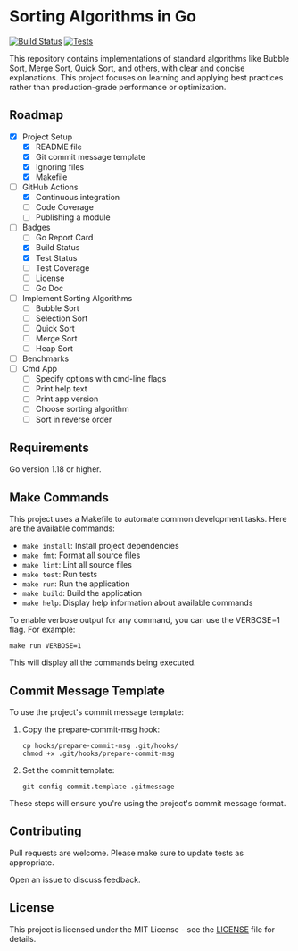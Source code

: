 # Sorting Algorithms in Go

[![Build Status](https://github.com/adityasanka/gosort/actions/workflows/build.yml/badge.svg?branch=master)](https://github.com/adityasanka/gosort/actions/workflows/build.yml)
[![Tests](https://github.com/adityasanka/gosort/actions/workflows/test.yml/badge.svg?branch=master)](https://github.com/adityasanka/gosort/actions/workflows/tests.yml)

This repository contains implementations of standard algorithms like Bubble Sort, Merge Sort, Quick Sort, and others, with clear and concise explanations. This project focuses on learning and applying best practices rather than production-grade performance or optimization.

## Roadmap

- [X] Project Setup
  - [X] README file
  - [X] Git commit message template
  - [X] Ignoring files
  - [X] Makefile
- [ ] GitHub Actions
  - [X] Continuous integration
  - [ ] Code Coverage
  - [ ] Publishing a module
- [ ] Badges
  - [ ] Go Report Card
  - [X] Build Status
  - [X] Test Status
  - [ ] Test Coverage
  - [ ] License
  - [ ] Go Doc
- [ ] Implement Sorting Algorithms
  - [ ] Bubble Sort
  - [ ] Selection Sort
  - [ ] Quick Sort
  - [ ] Merge Sort
  - [ ] Heap Sort
- [ ] Benchmarks
- [ ] Cmd App
  - [ ] Specify options with cmd-line flags
  - [ ] Print help text
  - [ ] Print app version
  - [ ] Choose sorting algorithm
  - [ ] Sort in reverse order

## Requirements

Go version 1.18 or higher.

## Make Commands

This project uses a Makefile to automate common development tasks. Here are the available commands:

- `make install`: Install project dependencies
- `make fmt`: Format all source files
- `make lint`: Lint all source files
- `make test`: Run tests
- `make run`: Run the application
- `make build`: Build the application
- `make help`: Display help information about available commands

To enable verbose output for any command, you can use the VERBOSE=1 flag. For example:

```
make run VERBOSE=1
```

This will display all the commands being executed.

## Commit Message Template

To use the project's commit message template:

1. Copy the prepare-commit-msg hook:
   ```
   cp hooks/prepare-commit-msg .git/hooks/
   chmod +x .git/hooks/prepare-commit-msg
   ```

2. Set the commit template:
   ```
   git config commit.template .gitmessage
   ```

These steps will ensure you're using the project's commit message format.

## Contributing

Pull requests are welcome. Please make sure to update tests as appropriate.

Open an issue to discuss feedback.

## License

This project is licensed under the MIT License - see the [LICENSE](LICENSE) file for details.
